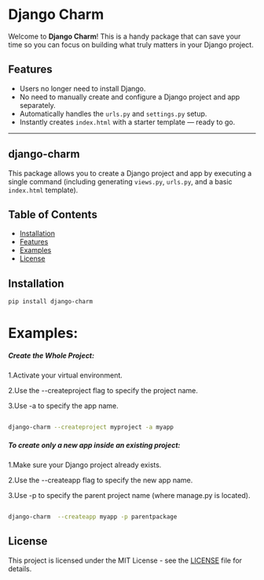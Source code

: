 # Django Charm

Welcome to **Django Charm**! This is a handy package that can save your time so you can focus on building what truly matters in your Django project.

## Features
- Users no longer need to install Django. 
- No need to manually create and configure a Django project and app separately.
- Automatically handles the `urls.py` and `settings.py` setup.
- Instantly creates `index.html` with a starter template — ready to go.

---

## django-charm

This package allows you to create a Django project and app by executing a single command (including generating `views.py`, `urls.py`, and a basic `index.html` template).

## Table of Contents
- [Installation](#installation)
- [Features](#features)
- [Examples](#examples)
- [License](#license)


## Installation

```bash
pip install django-charm
```





# Examples:

  #####  Create the Whole Project:


1.Activate your virtual environment.<br>

2.Use the --createproject flag to specify the project name.<br>

3.Use -a to specify the app name.



```bash

django-charm --createproject myproject -a myapp

```
  #####  To create only a new app inside an existing project:

1.Make sure your Django project already exists.<br>

2.Use the --createapp flag to specify the new app name.<br>

3.Use -p to specify the parent project name (where manage.py is located).

```bash

django-charm  --createapp myapp -p parentpackage

```
## License

This project is licensed under the MIT License - see the [LICENSE](LICENSE) file for details.

